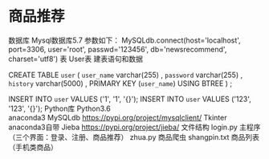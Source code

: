 # 商品推荐

数据库
Mysql数据库5.7
参数如下：
MySQLdb.connect(host='localhost', port=3306, user='root', passwd='123456', db='newsrecommend', charset='utf8')
表
User表
建表语句和数据

CREATE TABLE `user`  (
  `user_name` varchar(255) ,
  `password` varchar(255) ,
  `history` varchar(5000) ,
  PRIMARY KEY (`user_name`) USING BTREE
) ;

INSERT INTO `user` VALUES ('1', '1', '{}');
INSERT INTO `user` VALUES ('123', '123', '{}');
Python库
Python3.6   
anaconda3
MySQLdb         https://pypi.org/project/mysqlclient/
Tkinter         anaconda3自带
Jieba           https://pypi.org/project/jieba/
文件结构
login.py       主程序（三个界面：登录、注册、商品推荐）
zhua.py       商品爬虫
shangpin.txt   商品列表（手机类商品）
